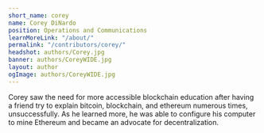 ```yaml
---
short_name: corey
name: Corey DiNardo
position: Operations and Communications
learnMoreLink: "/about/"
permalink: "/contributors/corey/"
headshot: authors/Corey.jpg
banner: authors/CoreyWIDE.jpg
layout: author
ogImage: authors/CoreyWIDE.jpg
---
```

Corey saw the need for more accessible blockchain education after having a friend try to explain bitcoin, blockchain, and ethereum numerous times, unsuccessfully. As he learned more, he was able to configure his computer to mine Ethereum and became an advocate for decentralization.
